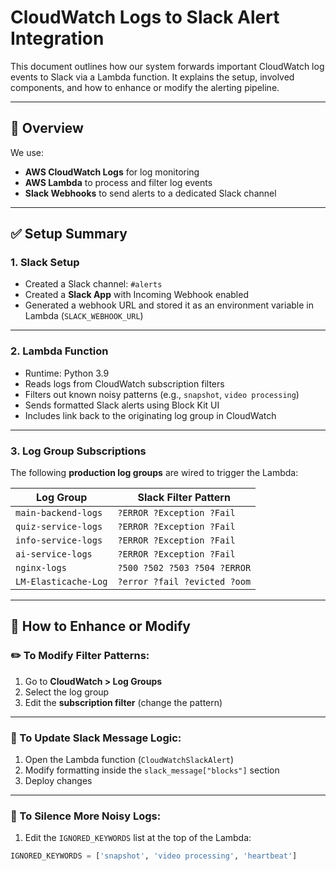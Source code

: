 # CloudWatch Logs to Slack Alert Integration

This document outlines how our system forwards important CloudWatch log events to Slack via a Lambda function. It explains the setup, involved components, and how to enhance or modify the alerting pipeline.

---

## 🔧 Overview

We use:
- **AWS CloudWatch Logs** for log monitoring
- **AWS Lambda** to process and filter log events
- **Slack Webhooks** to send alerts to a dedicated Slack channel

---

## ✅ Setup Summary

### 1. **Slack Setup**
- Created a Slack channel: `#alerts`
- Created a **Slack App** with Incoming Webhook enabled
- Generated a webhook URL and stored it as an environment variable in Lambda (`SLACK_WEBHOOK_URL`)

---

### 2. **Lambda Function**
- Runtime: Python 3.9
- Reads logs from CloudWatch subscription filters
- Filters out known noisy patterns (e.g., `snapshot`, `video processing`)
- Sends formatted Slack alerts using Block Kit UI
- Includes link back to the originating log group in CloudWatch

---

### 3. **Log Group Subscriptions**

The following **production log groups** are wired to trigger the Lambda:

| Log Group               | Slack Filter Pattern                  |
|------------------------|----------------------------------------|
| `main-backend-logs`    | `?ERROR ?Exception ?Fail`              |
| `quiz-service-logs`    | `?ERROR ?Exception ?Fail`              |
| `info-service-logs`    | `?ERROR ?Exception ?Fail`              |
| `ai-service-logs`      | `?ERROR ?Exception ?Fail`              |
| `nginx-logs`           | `?500 ?502 ?503 ?504 ?ERROR`           |
| `LM-Elasticache-Log`   | `?error ?fail ?evicted ?oom`           |

---

## 🚀 How to Enhance or Modify

### ✏️ To Modify Filter Patterns:
1. Go to **CloudWatch > Log Groups**
2. Select the log group
3. Edit the **subscription filter** (change the pattern)

---

### 🔧 To Update Slack Message Logic:
1. Open the Lambda function (`CloudWatchSlackAlert`)
2. Modify formatting inside the `slack_message["blocks"]` section
3. Deploy changes

---

### 🧹 To Silence More Noisy Logs:
1. Edit the `IGNORED_KEYWORDS` list at the top of the Lambda:
```python
IGNORED_KEYWORDS = ['snapshot', 'video processing', 'heartbeat']
